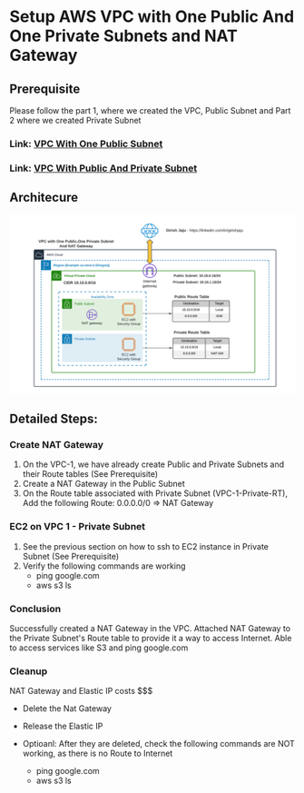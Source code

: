 # Setup AWS VPC with One Public And One Private Subnets and NAT Gateway

## Prerequisite
Please follow the part 1, where we created the VPC, Public Subnet and Part 2 where we created Private Subnet
### Link: [VPC With One Public Subnet](01-vpc-one-public-subnet/)
### Link: [VPC With Public And Private Subnet](02-vpc-public-private-subnets/)

## Architecure
![](images/vpc-public-private-natgw.png)


## Detailed Steps:
### Create NAT Gateway
1. On the VPC-1, we have already create Public and Private Subnets and their Route tables (See Prerequisite)
2. Create a NAT Gateway in the Public Subnet
3. On the Route table associated with Private Subnet (VPC-1-Private-RT), Add the following Route:
0.0.0.0/0 => NAT Gateway

### EC2 on VPC 1 - Private Subnet
1. See the previous section on how to ssh to EC2 instance in Private Subnet (See Prerequisite)
2. Verify the following commands are working
    - ping google.com
    - aws s3 ls

### Conclusion

Successfully created a NAT Gateway in the VPC. 
Attached NAT Gateway to the Private Subnet's Route table to provide it a way to access Internet.
Able to access services like S3 and ping google.com

### Cleanup
NAT Gateway and Elastic IP costs $$$
- Delete the Nat Gateway
- Release the Elastic IP<br>

- Optioanl: After they are deleted, check the following commands are NOT working, as there is no Route to Internet
    - ping google.com
    - aws s3 ls